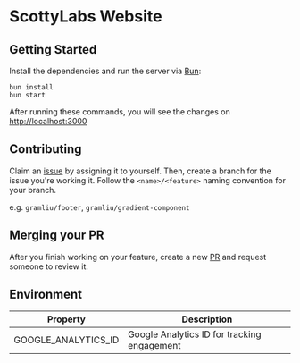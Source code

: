 # ScottyLabs Website

## Getting Started

Install the dependencies and run the server via [Bun](https://bun.sh):

```
bun install
bun start
```

After running these commands, you will see the changes on [http://localhost:3000](http://localhost:3000/)

## Contributing

Claim an [issue](https://github.com/ScottyLabs/scottylabs.org/issues) by assigning it to yourself. Then, create a branch for the issue you're working it. Follow the `<name>/<feature>` naming convention for your branch.

e.g. `gramliu/footer`, `gramliu/gradient-component`

## Merging your PR

After you finish working on your feature, create a new [PR](https://github.com/ScottyLabs/scottylabs.org/pulls) and request someone to review it.

## Environment

| Property            | Description                                 |
| ------------------- | ------------------------------------------- |
| GOOGLE_ANALYTICS_ID | Google Analytics ID for tracking engagement |
